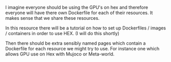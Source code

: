 I imagine everyone should be using the GPU's on hex and therefore everyone will have there own Dockerfile for each of their resources. It makes sense that we share these resources.

In this resource there will be a tutorial on how to set up Dockerfiles / images / containers in order to use HEX. 
(I will do this shortly)

Then there should be extra sensibly named pages which contain a Dockerfile for each resource we might try to use. For instance one which allows GPU use on Hex with Mujoco or Meta-world.

